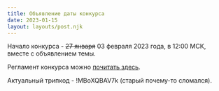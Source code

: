 ```yaml
---
title: Объявление даты конкурса
date: 2023-01-15
layout: layouts/post.njk
---
```


Начало конкурса - ~~27 января~~ 03 февраля 2023 года, в 12:00 МСК, вместе с объявлением темы.

Регламент конкурса можно [почитать здесь](/pages/rules).

Актуальный трипкод - <span class="tripcode">!MBoXQBAV7k</span> (старый почему-то сломался).
